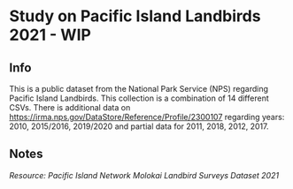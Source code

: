 # Study on Pacific Island Landbirds 2021 - WIP

## Info
This is a public dataset from the National Park Service (NPS) regarding Pacific Island Landbirds. This collection is a combination of 14 different CSVs. There is additional data on https://irma.nps.gov/DataStore/Reference/Profile/2300107 regarding years: 2010, 2015/2016, 2019/2020 and partial data for 2011, 2018, 2012, 2017.

## Notes


<i>Resource: Pacific Island Network Molokai Landbird Surveys Dataset 2021</i>
